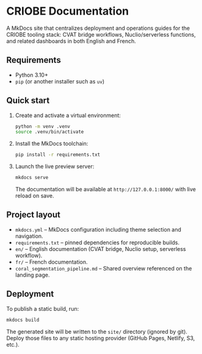 # CRIOBE Documentation

A MkDocs site that centralizes deployment and operations guides for the CRIOBE tooling stack: CVAT bridge workflows, Nuclio/serverless functions, and related dashboards in both English and French.

## Requirements
- Python 3.10+
- `pip` (or another installer such as `uv`)

## Quick start
1. Create and activate a virtual environment:
   ```bash
   python -m venv .venv
   source .venv/bin/activate
   ```
2. Install the MkDocs toolchain:
   ```bash
   pip install -r requirements.txt
   ```
3. Launch the live preview server:
   ```bash
   mkdocs serve
   ```
   The documentation will be available at `http://127.0.0.1:8000/` with live reload on save.

## Project layout
- `mkdocs.yml` – MkDocs configuration including theme selection and navigation.
- `requirements.txt` – pinned dependencies for reproducible builds.
- `en/` – English documentation (CVAT bridge, Nuclio setup, serverless workflow).
- `fr/` – French documentation.
- `coral_segmentation_pipeline.md` – Shared overview referenced on the landing page.

## Deployment
To publish a static build, run:
```bash
mkdocs build
```
The generated site will be written to the `site/` directory (ignored by git). Deploy those files to any static hosting provider (GitHub Pages, Netlify, S3, etc.).
